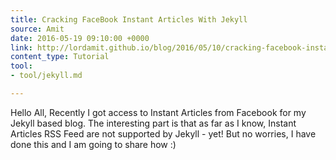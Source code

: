 ```yaml
---
title: Cracking FaceBook Instant Articles With Jekyll
source: Amit
date: 2016-05-19 09:10:00 +0000
link: http://lordamit.github.io/blog/2016/05/10/cracking-facebook-instant-articles-with-jekyll-rss-feed/
content_type: Tutorial
tool:
- tool/jekyll.md

---
```

Hello All, Recently I got access to Instant Articles from Facebook for my Jekyll based blog. The interesting part is that as far as I know, Instant Articles RSS Feed are not supported by Jekyll - yet! But no worries, I have done this and I am going to share how :)






